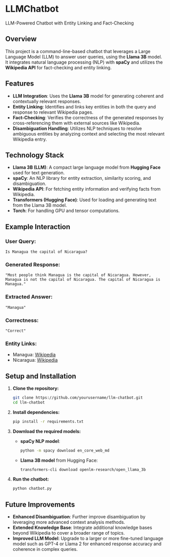 # LLMChatbot
LLM-Powered Chatbot with Entity Linking and Fact-Checking

## Overview
This project is a command-line-based chatbot that leverages a Large Language Model (LLM) to answer user queries, using the **Llama 3B** model. It integrates natural language processing (NLP) with **spaCy** and utilizes the **Wikipedia API** for fact-checking and entity linking. 
## Features
- **LLM Integration**: Uses the **Llama 3B** model for generating coherent and contextually relevant responses.
- **Entity Linking**: Identifies and links key entities in both the query and response to relevant Wikipedia pages.
- **Fact-Checking**: Verifies the correctness of the generated responses by cross-referencing them with external sources like Wikipedia.
- **Disambiguation Handling**: Utilizes NLP techniques to resolve ambiguous entities by analyzing context and selecting the most relevant Wikipedia entry.

## Technology Stack
- **Llama 3B (LLM)**: A compact large language model from **Hugging Face** used for text generation.
- **spaCy**: An NLP library for entity extraction, similarity scoring, and disambiguation.
- **Wikipedia API**: For fetching entity information and verifying facts from Wikipedia.
- **Transformers (Hugging Face)**: Used for loading and generating text from the Llama 3B model.
- **Torch**: For handling GPU and tensor computations.

## Example Interaction
### User Query:
`Is Managua the capital of Nicaragua?`

### Generated Response:
```
"Most people think Managua is the capital of Nicaragua. However, Managua is not the capital of Nicaragua. The capital of Nicaragua is Managua."
```

### Extracted Answer:
`"Managua"`

### Correctness:
`"Correct"`

### Entity Links:
- Managua: [Wikipedia](https://en.wikipedia.org/wiki/Managua)
- Nicaragua: [Wikipedia](https://en.wikipedia.org/wiki/Nicaragua)

## Setup and Installation
1. **Clone the repository:**
   ```bash
   git clone https://github.com/yourusername/llm-chatbot.git
   cd llm-chatbot
   ```
2. **Install dependencies:**
   ```bash
   pip install -r requirements.txt
   ```
3. **Download the required models:**
   - **spaCy NLP model**:  
     ```bash
     python -m spacy download en_core_web_md
     ```
   - **Llama 3B model** from Hugging Face:
     ```bash
     transformers-cli download openlm-research/open_llama_3b
     ```

4. **Run the chatbot:**
   ```bash
   python chatbot.py
   ```

## Future Improvements
- **Enhanced Disambiguation**: Further improve disambiguation by leveraging more advanced context analysis methods.
- **Extended Knowledge Base**: Integrate additional knowledge bases beyond Wikipedia to cover a broader range of topics.
- **Improved LLM Model**: Upgrade to a larger or more fine-tuned language model such as GPT-4 or Llama 2 for enhanced response accuracy and coherence in complex queries.
```
